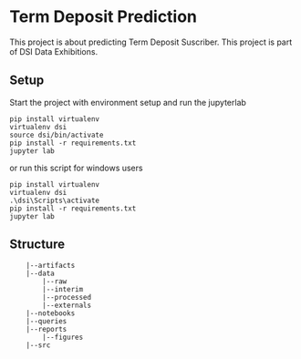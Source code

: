 # Term Deposit Prediction

This project is about predicting Term Deposit Suscriber. This project is part of DSI Data Exhibitions.

## Setup

Start the project with environment setup and run the jupyterlab

```
pip install virtualenv
virtualenv dsi
source dsi/bin/activate
pip install -r requirements.txt
jupyter lab
```
or run this script for windows users
```
pip install virtualenv
virtualenv dsi
.\dsi\Scripts\activate
pip install -r requirements.txt
jupyter lab
```

## Structure

```
    |--artifacts
    |--data
        |--raw
        |--interim
        |--processed
        |--externals
    |--notebooks
    |--queries
    |--reports
        |--figures
    |--src
```


